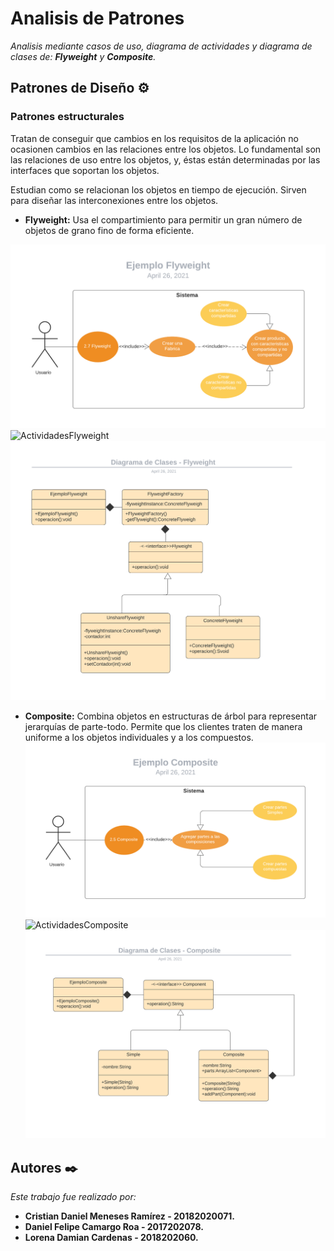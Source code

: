 # Analisis de Patrones

_Analisis mediante casos de uso, diagrama de actividades y diagrama de clases de: **Flyweight** y **Composite**._

## Patrones de Diseño ⚙️

### Patrones estructurales

Tratan de conseguir que cambios en los requisitos de la aplicación no ocasionen cambios en las relaciones entre los objetos. Lo fundamental son las relaciones de uso entre los objetos, y, éstas están determinadas por las interfaces que soportan los objetos.

Estudian como se relacionan los objetos en tiempo de ejecución. Sirven para diseñar las interconexiones entre los objetos.

- **Flyweight:** Usa el compartimiento para permitir un gran número de objetos de grano fino de forma eficiente.

![CasosdeusoFlyweight](https://github.com/lorenadamc/AnalisisPatrones/blob/c34bc14ddfaecbf9807aea7fd433488e3750c3e3/imagenes/Ejemplo%20Flyweight.png)
![ActividadesFlyweight](https://github.com/lorenadamc/AnalisisPatrones/blob/c34bc14ddfaecbf9807aea7fd433488e3750c3e3/imagenes/Diagrama%20de%20Actividades%20-%20Patr%C3%B3n%20Flyweight.png)
![ClasesFlyweight](https://github.com/lorenadamc/AnalisisPatrones/blob/c34bc14ddfaecbf9807aea7fd433488e3750c3e3/imagenes/Diagrama%20de%20Clases%20-%20Flyweight.png)


- **Composite:** Combina objetos en estructuras de árbol para representar jerarquías de parte-todo. Permite que los clientes traten de manera uniforme a los objetos individuales y a los compuestos.
![CasosdeusoComposite](https://github.com/lorenadamc/AnalisisPatrones/blob/c34bc14ddfaecbf9807aea7fd433488e3750c3e3/imagenes/Ejemplo%20Composite.png)
![ActividadesComposite](https://github.com/lorenadamc/AnalisisPatrones/blob/c34bc14ddfaecbf9807aea7fd433488e3750c3e3/imagenes/Diagrama%20de%20Actividades%20-%20Patr%C3%B3n%20Composite.png)
![ClasesComposite](https://github.com/lorenadamc/AnalisisPatrones/blob/c34bc14ddfaecbf9807aea7fd433488e3750c3e3/imagenes/Diagrama%20de%20Clases%20-%20Composite.png)

## Autores ✒️

_Este trabajo fue realizado por:_

* **Cristian Daniel Meneses Ramírez - 20182020071.** 
* **Daniel Felipe Camargo Roa - 2017202078.**
* **Lorena Damian Cardenas - 2018202060.** 
